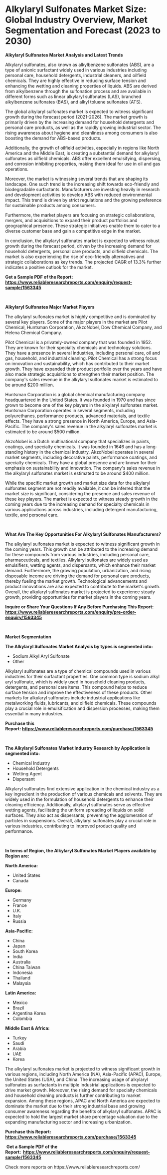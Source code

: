 <p><h1>Alkylaryl Sulfonates Market Size: Global Industry Overview, Market Segmentation and Forecast (2023 to 2030)</h1></p><p><strong>Alkylaryl Sulfonates Market Analysis and Latest Trends</strong></p>
<p><p>Alkylaryl sulfonates, also known as alkylbenzene sulfonates (ABS), are a type of anionic surfactant widely used in various industries including personal care, household detergents, industrial cleaners, and oilfield chemicals. They are highly effective in reducing surface tension and enhancing the wetting and cleaning properties of liquids. ABS are derived from alkylbenzene through the sulfonation process and are available in different forms such as linear alkylaryl sulfonates (LAS), branched alkylbenzene sulfonates (BAS), and alkyl toluene sulfonates (ATS).</p><p>The global alkylaryl sulfonates market is expected to witness significant growth during the forecast period (2021-2026). The market growth is primarily driven by the increasing demand for household detergents and personal care products, as well as the rapidly growing industrial sector. The rising awareness about hygiene and cleanliness among consumers is also boosting the demand for ABS-based products.</p><p>Additionally, the growth of oilfield activities, especially in regions like North America and the Middle East, is creating a substantial demand for alkylaryl sulfonates as oilfield chemicals. ABS offer excellent emulsifying, dispersing, and corrosion inhibiting properties, making them ideal for use in oil and gas operations.</p><p>Moreover, the market is witnessing several trends that are shaping its landscape. One such trend is the increasing shift towards eco-friendly and biodegradable surfactants. Manufacturers are investing heavily in research and development activities to develop ABS with reduced environmental impact. This trend is driven by strict regulations and the growing preference for sustainable products among consumers.</p><p>Furthermore, the market players are focusing on strategic collaborations, mergers, and acquisitions to expand their product portfolios and geographical presence. These strategic initiatives enable them to cater to a diverse customer base and gain a competitive edge in the market.</p><p>In conclusion, the alkylaryl sulfonates market is expected to witness robust growth during the forecast period, driven by the increasing demand for household detergents, personal care products, and oilfield chemicals. The market is also experiencing the rise of eco-friendly alternatives and strategic collaborations as key trends. The projected CAGR of 13.3% further indicates a positive outlook for the market.</p></p>
<p><strong>Get a Sample PDF of the Report:&nbsp; <a href="https://www.reliableresearchreports.com/enquiry/request-sample/1563345">https://www.reliableresearchreports.com/enquiry/request-sample/1563345</a></strong></p>
<p>&nbsp;</p>
<p><strong>Alkylaryl Sulfonates Major Market Players</strong></p>
<p><p>The alkylaryl sulfonates market is highly competitive and is dominated by several key players. Some of the major players in the market are Pilot Chemical, Huntsman Corporation, AkzoNobel, Dow Chemical Company, and Helena Chemical Company.</p><p>Pilot Chemical is a privately-owned company that was founded in 1952. They are known for their specialty chemicals and technology solutions. They have a presence in several industries, including personal care, oil and gas, household, and industrial cleaning. Pilot Chemical has a strong focus on innovation and sustainability, which has contributed to their market growth. They have expanded their product portfolio over the years and have also made strategic acquisitions to strengthen their market position. The company's sales revenue in the alkylaryl sulfonates market is estimated to be around $200 million.</p><p>Huntsman Corporation is a global chemical manufacturing company headquartered in the United States. It was founded in 1970 and has since grown to become one of the key players in the alkylaryl sulfonates market. Huntsman Corporation operates in several segments, including polyurethanes, performance products, advanced materials, and textile effects. They have a strong presence in North America, Europe, and Asia-Pacific. The company's sales revenue in the alkylaryl sulfonates market is estimated to be around $500 million.</p><p>AkzoNobel is a Dutch multinational company that specializes in paints, coatings, and specialty chemicals. It was founded in 1646 and has a long-standing history in the chemical industry. AkzoNobel operates in several market segments, including decorative paints, performance coatings, and specialty chemicals. They have a global presence and are known for their emphasis on sustainability and innovation. The company's sales revenue in the alkylaryl sulfonates market is estimated to be around $400 million. </p><p>While the specific market growth and market size data for the alkylaryl sulfonates segment are not readily available, it can be inferred that the market size is significant, considering the presence and sales revenue of these key players. The market is expected to witness steady growth in the coming years due to the increasing demand for specialty chemicals in various applications across industries, including detergent manufacturing, textile, and personal care.</p></p>
<p>&nbsp;</p>
<p><strong>What Are The Key Opportunities For Alkylaryl Sulfonates Manufacturers?</strong></p>
<p><p>The alkylaryl sulfonates market is expected to witness significant growth in the coming years. This growth can be attributed to the increasing demand for these compounds from various industries, including personal care, pharmaceuticals, and textiles. Alkylaryl sulfonates are widely used as emulsifiers, wetting agents, and dispersants, which enhance their market demand. Furthermore, the growing population, urbanization, and rising disposable income are driving the demand for personal care products, thereby fueling the market growth. Technological advancements and product innovations are also expected to contribute to the market's growth. Overall, the alkylaryl sulfonates market is projected to experience steady growth, providing opportunities for market players in the coming years.</p></p>
<p><strong>Inquire or Share Your Questions If Any Before Purchasing This Report: <a href="https://www.reliableresearchreports.com/enquiry/pre-order-enquiry/1563345">https://www.reliableresearchreports.com/enquiry/pre-order-enquiry/1563345</a></strong></p>
<p>&nbsp;</p>
<p><strong>Market Segmentation</strong></p>
<p><strong>The Alkylaryl Sulfonates Market Analysis by types is segmented into:</strong></p>
<p><ul><li>Sodium Alkyl Aryl Sulfonate</li><li>Other</li></ul></p>
<p><p>Alkylaryl sulfonates are a type of chemical compounds used in various industries for their surfactant properties. One common type is sodium alkyl aryl sulfonate, which is widely used in household cleaning products, detergents, and personal care items. This compound helps to reduce surface tension and improve the effectiveness of these products. Other markets for alkylaryl sulfonates include industrial applications like metalworking fluids, lubricants, and oilfield chemicals. These compounds play a crucial role in emulsification and dispersion processes, making them essential in many industries.</p></p>
<p><strong>Purchase this Report:&nbsp;<a href="https://www.reliableresearchreports.com/purchase/1563345">https://www.reliableresearchreports.com/purchase/1563345</a></strong></p>
<p>&nbsp;</p>
<p><strong>The Alkylaryl Sulfonates Market Industry Research by Application is segmented into:</strong></p>
<p><ul><li>Chemical Industry</li><li>Household Detergents</li><li>Wetting Agent</li><li>Dispersant</li></ul></p>
<p><p>Alkylaryl sulfonates find extensive application in the chemical industry as a key ingredient in the production of various chemicals and solvents. They are widely used in the formulation of household detergents to enhance their cleaning efficiency. Additionally, alkylaryl sulfonates serve as effective wetting agents, facilitating the uniform spreading of liquids on solid surfaces. They also act as dispersants, preventing the agglomeration of particles in suspensions. Overall, alkylaryl sulfonates play a crucial role in various industries, contributing to improved product quality and performance.</p></p>
<p>&nbsp;</p>
<p><strong>In terms of Region, the Alkylaryl Sulfonates Market Players available by Region are:</strong></p>
<p>
    <p> <strong> North America: </strong>
        <ul>
            <li>United States</li>
            <li>Canada</li>
        </ul>
        </p> 
    <p> <strong> Europe: </strong>
        <ul>
            <li>Germany</li>
            <li>France</li>
            <li>U.K.</li>
            <li>Italy</li>
            <li>Russia</li>
        </ul>
        </p> 
    <p> <strong> Asia-Pacific: </strong>
        <ul>
            <li>China</li>
            <li>Japan</li>
            <li>South Korea</li>
            <li>India</li>
            <li>Australia</li>
            <li>China Taiwan</li>
            <li>Indonesia</li>
            <li>Thailand</li>
            <li>Malaysia</li>
        </ul>
        </p> 
    <p> <strong> Latin America: </strong>
        <ul>
            <li>Mexico</li>
            <li>Brazil</li>
            <li>Argentina Korea</li>
            <li>Colombia</li>
        </ul>
        </p> 
    <p> <strong> Middle East & Africa: </strong>
        <ul>
            <li>Turkey</li>
            <li>Saudi</li>
            <li>Arabia</li>
            <li>UAE</li>
            <li>Korea</li>
        </ul>
    </p>
    </p>
<p><p>The alkylaryl sulfonates market is projected to witness significant growth in various regions, including North America (NA), Asia-Pacific (APAC), Europe, the United States (USA), and China. The increasing usage of alkylaryl sulfonates as surfactants in multiple industrial applications is expected to drive market growth. Moreover, the rising demand for specialty chemicals and household cleaning products is further contributing to market expansion. Among these regions, APAC and North America are expected to dominate the market due to their strong industrial base and growing consumer awareness regarding the benefits of alkylaryl sulfonates. APAC is expected to hold the largest market share percentage valuation due to the expanding manufacturing sector and increasing urbanization.</p></p>
<p><strong>Purchase this Report: <a href="https://www.reliableresearchreports.com/purchase/1563345">https://www.reliableresearchreports.com/purchase/1563345</a></strong></p>
<p>&nbsp;<strong>Get a Sample PDF of the Report:&nbsp;&nbsp;<a href="https://www.reliableresearchreports.com/enquiry/request-sample/1563345">https://www.reliableresearchreports.com/enquiry/request-sample/1563345</a></strong></p>
<p><strong></strong></p>
<p>Check more reports on https://www.reliableresearchreports.com/</p>